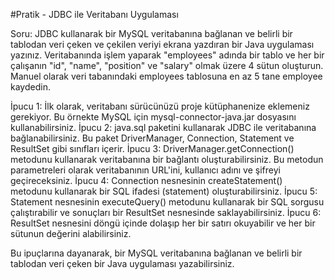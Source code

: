#Pratik - JDBC ile Veritabanı Uygulaması

Soru: JDBC kullanarak bir MySQL veritabanına bağlanan ve belirli bir tablodan veri çeken ve 
çekilen veriyi ekrana yazdıran bir Java uygulaması yazınız. Veritabanında işlem yaparak "employees" adında bir tablo ve her bir çalışanın "id", "name", "position" ve "salary" olmak üzere 4 sütun oluşturun. 
Manuel olarak veri tabanındaki employees tablosuna en az 5 tane employee kaydedin.


İpucu 1: İlk olarak, veritabanı sürücünüzü proje kütüphanenize eklemeniz gerekiyor. Bu örnekte MySQL için mysql-connector-java.jar dosyasını kullanabilirsiniz.
İpucu 2: java.sql paketini kullanarak JDBC ile veritabanına bağlanabilirsiniz. Bu paket DriverManager, Connection, Statement ve ResultSet gibi sınıfları içerir.
İpucu 3: DriverManager.getConnection() metodunu kullanarak veritabanına bir bağlantı oluşturabilirsiniz. Bu metodun parametreleri olarak veritabanının URL'ini, kullanıcı adını ve şifreyi geçireceksiniz.
İpucu 4: Connection nesnesinin createStatement() metodunu kullanarak bir SQL ifadesi (statement) oluşturabilirsiniz.
İpucu 5: Statement nesnesinin executeQuery() metodunu kullanarak bir SQL sorgusu çalıştırabilir ve sonuçları bir ResultSet nesnesinde saklayabilirsiniz.
İpucu 6: ResultSet nesnesini döngü içinde dolaşıp her bir satırı okuyabilir ve her bir sütunun değerini alabilirsiniz.

Bu ipuçlarına dayanarak, bir MySQL veritabanına bağlanan ve belirli bir tablodan veri çeken bir Java uygulaması yazabilirsiniz.
